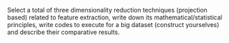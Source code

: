 Select a total of three dimensionality reduction techniques (projection based) related to feature extraction, write down its mathematical/statistical principles, write codes to execute for a big dataset (construct yourselves) and describe their comparative results.
